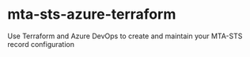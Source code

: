 # mta-sts-azure-terraform
Use Terraform and Azure DevOps to create and maintain your MTA-STS record configuration
